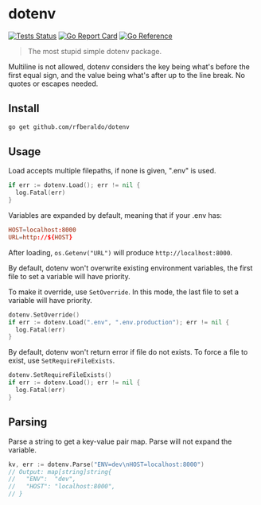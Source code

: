 # dotenv

[![Tests Status](https://github.com/rfberaldo/dotenv/actions/workflows/go.yml/badge.svg?branch=master)](https://github.com/rfberaldo/dotenv/actions/workflows/go.yml)
[![Go Report Card](https://goreportcard.com/badge/github.com/rfberaldo/dotenv)](https://goreportcard.com/report/github.com/rfberaldo/dotenv)
[![Go Reference](https://pkg.go.dev/badge/github.com/rfberaldo/dotenv.svg)](https://pkg.go.dev/github.com/rfberaldo/dotenv)

> The most stupid simple dotenv package.

Multiline is not allowed, dotenv considers the key being what's before the first equal sign, and the value being what's after up to the line break.
No quotes or escapes needed.

## Install

```bash
go get github.com/rfberaldo/dotenv
```

## Usage

Load accepts multiple filepaths, if none is given, ".env" is used.

```go
if err := dotenv.Load(); err != nil {
  log.Fatal(err)
}
```

Variables are expanded by default, meaning that if your .env has:

```conf
HOST=localhost:8000
URL=http://${HOST}
```

After loading, `os.Getenv("URL")` will produce `http://localhost:8000`.

By default, dotenv won't overwrite existing environment variables, the first file to set a variable will have priority.

To make it override, use `SetOverride`. In this mode, the last file to set a variable will have priority.

```go
dotenv.SetOverride()
if err := dotenv.Load(".env", ".env.production"); err != nil {
  log.Fatal(err)
}
```

By default, dotenv won't return error if file do not exists.
To force a file to exist, use `SetRequireFileExists`.

```go
dotenv.SetRequireFileExists()
if err := dotenv.Load(); err != nil {
  log.Fatal(err)
}
```

## Parsing

Parse a string to get a key-value pair map. Parse will not expand the variable.

```go
kv, err := dotenv.Parse("ENV=dev\nHOST=localhost:8000")
// Output: map[string]string{
//   "ENV":  "dev",
//   "HOST": "localhost:8000",
// }
```
